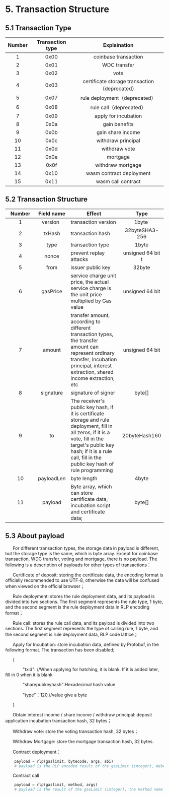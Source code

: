 # 5. Transaction Structure
## 5.1 Transaction Type

| Number | Transaction type|Explaination
| :----:|:----:|:----:
| 1 | 0x00|coinbase transaction
| 2 | 0x01|WDC transfer
| 3 | 0x02|vote
| 4 | 0x03|certificate storage transaction（deprecated）
| 5 | 0x07|rule deployment（deprecated）
| 6 | 0x08|rule call（deprecated）
| 7 | 0x09|apply for incubation
| 8 | 0x0a|gain benefits
| 9 | 0x0b|gain share income
| 10 | 0x0c|withdraw principal
| 11 | 0x0d|withdraw  vote
| 12 | 0x0e|mortgage
| 13 | 0x0f|withdraw mortgage
| 14 | 0x10 | wasm contract deployment
| 15 | 0x11 | wasm call contract

##  5.2 Transaction Structure

| <div style="width:60pt">Number</div> | Field name|Effect|Type
| :----:|:----:|---|:----:|
|1| <div style="width:60pt">version</div>|transaction version|<div style="width:90pt">1byte</div>
| 2 | txHash |transaction hash|32byteSHA3-256
| 3 |type|transaction type|1byte
| 4 |nonce|prevent replay attacks|unsigned 64 bit t
| 5|from|issuer public key|32byte
| 6|gasPrice|service charge unit price, the actual service charge is the unit price multiplied by Gas value|unsigned 64 bit
| 7|amount|transfer amount, according to different transaction types, the transfer amount can represent ordinary transfer, incubation principal, interest extraction, shared income extraction, etc|unsigned 64 bit
| 8|signature|signature of signer|byte[]
| 9|to|The receiver's public key hash, if it is certificate storage and rule deployment, fill in all zeros; if it is a vote, fill in the target's public key hash; if it is a rule call, fill in the public key hash of rule programming|20byteHash160
| 10|payloadLen|byte length|4byte
| 11|payload|Byte array, which can store certificate data, incubation script and certificate data; |byte[]

##  5.3 About payload
&#160;&#160;&#160;&#160;&#160;&#160;For different transaction types, the storage data in payload is different, but the storage type is the same, which is byte array. Except for coinbase transaction, WDC transfer, voting and mortgage, there is no payload. The following is a description of payloads for other types of transactions：

&#160;&#160;&#160;&#160;&#160;&#160;Certificate of deposit: storing the certificate data, the encoding format is officially recommended to use UTF-8, otherwise the data will be confused when viewed on the official browser；

&#160;&#160;&#160;&#160;&#160;&#160;Rule deployment: stores the rule deployment data, and its payload is divided into two sections. The first segment represents the rule type, 1 byte, and the second segment is the rule deployment data in RLP encoding format；

&#160;&#160;&#160;&#160;&#160;&#160;Rule call: stores the rule call data, and its payload is divided into two sections. The first segment represents the type of calling rule, 1 byte, and the second segment is rule deployment data, RLP code lattice；

&#160;&#160;&#160;&#160;&#160;&#160;Apply for Incubation: store incubation data, defined by Protobuf, in the following format. The transaction has been disabled;

&#160;&#160;&#160;&#160;&#160;&#160;{

&#160;&#160;&#160;&#160;&#160;&#160; &#160;&#160;&#160;&#160;&#160;&#160;   "txid": //When applying for hatching, it is blank. If it is added later, fill in 0 when it is blank

&#160;&#160;&#160;&#160;&#160;&#160; &#160;&#160;&#160;&#160;&#160;&#160;    "sharepubkeyhash":Hexadecimal hash value

&#160;&#160;&#160;&#160;&#160;&#160; &#160;&#160;&#160;&#160;&#160;&#160;    "type"：120,//value give a byte

&#160;&#160;&#160;&#160;&#160;&#160;}

&#160;&#160;&#160;&#160;&#160;&#160;Obtain interest income / share income / withdraw principal: deposit application incubation transaction hash, 32 bytes；

&#160;&#160;&#160;&#160;&#160;&#160;Withdraw vote: store the voting transaction hash, 32 bytes；

&#160;&#160;&#160;&#160;&#160;&#160;Withdraw Mortgage: store the mortgage transaction hash, 32 bytes.

&#160;&#160;&#160;&#160;&#160;&#160;Contract deployment：

```python
    payload = rlp(gaslimit, bytecode, args, abi) 
    # payload is the RLP encoded result of the gasLimit (integer), WebAssembly bytecode, constructor parameters (optional), and ABI in series
```

&#160;&#160;&#160;&#160;&#160;&#160;Contract call

```python
    payload = rlp(gaslimit, method, args) 
    # payload is the result of the gasLimit (integer), the method name of the calling contract, the parameter of the calling contract in series, and the RLP encoding
```